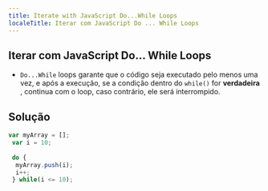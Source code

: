 ```yaml
---
title: Iterate with JavaScript Do...While Loops
localeTitle: Iterar com JavaScript Do ... While Loops
---
```

## Iterar com JavaScript Do… While Loops

*   `Do...While` loops garante que o código seja executado pelo menos uma vez, e após a execução, se a condição dentro do `while()` for **verdadeira** , continua com o loop, caso contrário, ele será interrompido.

## Solução

```javascript
var myArray = []; 
 var i = 10; 
 
 do { 
  myArray.push(i); 
  i++; 
 } while(i <= 10); 

```